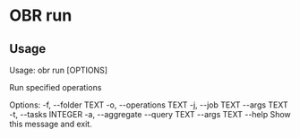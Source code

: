 # OBR run

## Usage
Usage: obr run [OPTIONS]

  Run specified operations

Options:
  -f, --folder TEXT
  -o, --operations TEXT
  -j, --job TEXT
  --args TEXT
  -t, --tasks INTEGER
  -a, --aggregate
  --query TEXT
  --args TEXT
  --help                 Show this message and exit.